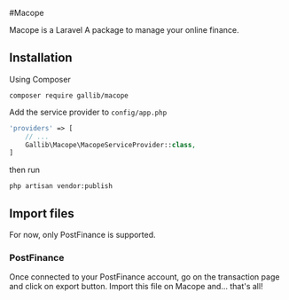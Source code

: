 #Macope

Macope is a Laravel A package to manage your online finance.

## Installation

Using Composer

```
composer require gallib/macope
```

Add the service provider to `config/app.php`

```php
'providers' => [
    // ...
    Gallib\Macope\MacopeServiceProvider::class,
]
```

then run

```
php artisan vendor:publish
```

## Import files

For now, only PostFinance is supported.

### PostFinance

Once connected to your PostFinance account, go on the transaction page and click on export button.
Import this file on Macope and... that's all!